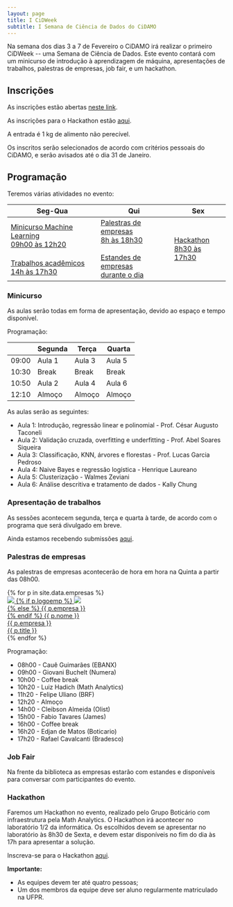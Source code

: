 ```yaml
---
layout: page
title: I CiDWeek
subtitle: I Semana de Ciência de Dados do CiDAMO
---
```


Na semana dos dias 3 a 7 de Fevereiro o CiDAMO irá realizar o primeiro CiDWeek -- uma Semana de Ciência de Dados.
Este evento contará com um minicurso de introdução à aprendizagem de máquina, apresentações de trabalhos, palestras de empresas, job fair, e um hackathon.

## Inscrições

As inscrições estão abertas [neste link](https://docs.google.com/forms/d/e/1FAIpQLSe-21Wkyym2TqSNiK_iM4kHTEqXs-TPNkIv4X46swbSDfChzw/viewform?usp=sf_link).

As inscrições para o Hackathon estão [aqui](https://docs.google.com/forms/d/1PU-nDsNVDfcWpklz8_IjFGKDyqEl6F3sfQdsLNZVPCY/edit?ts=5e220803).

A entrada é 1 kg de alimento não perecível.

Os inscritos serão selecionados de acordo com critérios pessoais do CiDAMO, e serão avisados até o dia 31 de Janeiro.

## Programação

Teremos várias atividades no evento:

<table class="cronograma">
<thead>
   <tr>
      <th>Seg-Qua</th>
      <th>Qui</th>
      <th rowspan="3">Sex</th>
   </tr>
</thead>
<tbody>
   <tr>
      <td class="aulas">
         <a href="#minicurso">
         Minicurso Machine Learning <br>
         09h00 às 12h20
         </a>
      </td>
      <td rowspan="0" class="empresas">
         <a href="#palestras-de-empresas">
         Palestras de empresas <br>
         8h às 18h30 <br>
         </a> <br>
         <a href="#job-fair">
         Estandes de empresas <br>
         durante o dia
         </a>
      </td>
      <td rowspan="0" class="hackathon">
         <a href="#hackathon">
         Hackathon <br>
         8h30 às 17h30
         </a>
      </td>
   </tr>
   <tr>
      <td class="simposio">
         <a href="#apresentação-de-trabalhos">
         Trabalhos acadêmicos <br>
         14h às 17h30
         </a>
      </td>
   </tr>
</tbody>
</table>

### Minicurso

As aulas serão todas em forma de apresentação, devido ao espaço e tempo disponível.

Programação:

|       | Segunda | Terça  | Quarta |
|-------|---------|--------|--------|
| 09:00 | Aula 1  | Aula 3 | Aula 5 |
| 10:30 | Break   | Break  | Break  |
| 10:50 | Aula 2  | Aula 4 | Aula 6 |
| 12:10 | Almoço  | Almoço | Almoço |

As aulas serão as seguintes:

- Aula 1: Introdução, regressão linear e polinomial - Prof. César Augusto Taconeli
- Aula 2: Validação cruzada, overfitting e underfitting - Prof. Abel Soares Siqueira
- Aula 3: Classificação, KNN, árvores e florestas - Prof. Lucas Garcia Pedroso
- Aula 4: Naive Bayes e regressão logística - Henrique Laureano
- Aula 5: Clusterização - Walmes Zeviani
- Aula 6: Análise descritiva e tratamento de dados - Kally Chung

### Apresentação de trabalhos

As sessões acontecem segunda, terça e quarta à tarde, de acordo com o programa que será divulgado em breve.

Ainda estamos recebendo submissões [aqui](https://docs.google.com/forms/d/e/1FAIpQLSfcoWHr2UfXjofyVPAz7We62zqcEfVqGLcC66OFhRn3yMzHhA/viewform?usp=sf_link).

### Palestras de empresas

As palestras de empresas acontecerão de hora em hora na Quinta a partir das 08h00.

<div class="container-full">
   <div class="row">
   {% for p in site.data.empresas %}
   <div class="row col-sm-12 col-md-6">
      <a class="empresa-link" href="{{ p.linkedin }}">
      <div class="empresa">
      <img class="pessoa-logo" src="/img/cidweek-logos-empresas/{{ p.logo }}">
      {% if p.logoemp %}
      <img class="empresa-logo" src="/img/cidweek-logos-empresas/{{ p.logoemp }}"> <br>
      {% else %}
      {{ p.empresa }} <br>
      {% endif %}
      <span class="nome">{{ p.nome }}</span> <br>
      <span class="nome-empresa">{{ p.empresa }}</span> <br>
      <span class="empresa-titulo">{{ p.title }}</span>
      </div>
      </a>
   </div>
   {% endfor %}
   </div>
</div>

Programação:

- 08h00 - Cauê Guimarães (EBANX)
- 09h00 - Giovani Buchelt (Numera)
- 10h00 - Coffee break
- 10h20 - Luiz Hadich (Math Analytics)
- 11h20 - Felipe Uliano (BRF)
- 12h20 - Almoço
- 14h00 - Cleibson Almeida (Olist)
- 15h00 - Fabio Tavares (James)
- 16h00 - Coffee break
- 16h20 - Edjan de Matos (Boticario)
- 17h20 - Rafael Cavalcanti (Bradesco)

### Job Fair

Na frente da biblioteca as empresas estarão com estandes e disponíveis para conversar com participantes do evento.

### Hackathon

Faremos um Hackathon no evento, realizado pelo Grupo Boticário com infraestrutura pela Math Analytics.
O Hackathon irá acontecer no laboratório 1/2 da informática.
Os escolhidos devem se apresentar no laboratório às 8h30 de Sexta, e devem
estar disponíveis no fim do dia às 17h para apresentar a solução.

Inscreva-se para o Hackathon [aqui](https://docs.google.com/forms/d/1PU-nDsNVDfcWpklz8_IjFGKDyqEl6F3sfQdsLNZVPCY/edit?ts=5e220803).

**Importante:**
- As equipes devem ter até quatro pessoas;
- Um dos membros da equipe deve ser aluno regularmente matriculado na UFPR.
